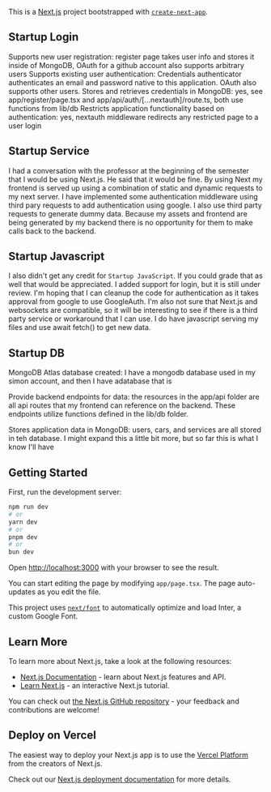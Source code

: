 This is a [Next.js](https://nextjs.org/) project bootstrapped with [`create-next-app`](https://github.com/vercel/next.js/tree/canary/packages/create-next-app).

## Startup Login

Supports new user registration: register page takes user info and stores it inside of MongoDB, OAuth for a github account also supports arbitrary users
Supports existing user authentication: Credentials authenticator authenticates an email and password native to this application. OAuth also supports other users.
Stores and retrieves credentials in MongoDB: yes, see app/register/page.tsx and app/api/auth/[...nextauth]/route.ts, both use functions from lib/db
Restricts application functionality based on authentication: yes, nextauth middleware redirects any restricted page to a user login

## Startup Service

I had a conversation with the professor at the beginning of the semester that I would be using Next.js. He said that it would be fine. By using Next
my frontend is served up using a combination of static and dynamic requests to my next server. I have implemented some authentication middleware using
third pary requests to add authentication using google. I also use third party requests to generate dummy data. Because my assets and frontend are being
generated by my backend there is no opportunity for them to make calls back to the backend.

## Startup Javascript

I also didn't get any credit for `Startup JavaScript`. If you could grade that as well that would be appreciated. I added support for login, but it is still under review. I'm hoping that I can cleanup the code for authentication as it takes approval from google to use GoogleAuth. I'm also not sure that Next.js and websockets are compatible, so it will be interesting to see if there is a third party service or workaround that I can use. I do have javascript serving my files and use await fetch() to  get new data.

## Startup DB

MongoDB Atlas database created: I have a mongodb database used in my simon account, and then I have adatabase that is 

Provide backend endpoints for data: the resources in the app/api folder are all api routes that my frontend can reference on the backend. These endpoints utilize functions defined in the lib/db folder.

Stores application data in MongoDB: users, cars, and services are all stored in teh database. I might expand this a little bit more, but so far this is what I know I'll have

## Getting Started

First, run the development server:

```bash
npm run dev
# or
yarn dev
# or
pnpm dev
# or
bun dev
```

Open [http://localhost:3000](http://localhost:3000) with your browser to see the result.

You can start editing the page by modifying `app/page.tsx`. The page auto-updates as you edit the file.

This project uses [`next/font`](https://nextjs.org/docs/basic-features/font-optimization) to automatically optimize and load Inter, a custom Google Font.

## Learn More

To learn more about Next.js, take a look at the following resources:

- [Next.js Documentation](https://nextjs.org/docs) - learn about Next.js features and API.
- [Learn Next.js](https://nextjs.org/learn) - an interactive Next.js tutorial.

You can check out [the Next.js GitHub repository](https://github.com/vercel/next.js/) - your feedback and contributions are welcome!

## Deploy on Vercel

The easiest way to deploy your Next.js app is to use the [Vercel Platform](https://vercel.com/new?utm_medium=default-template&filter=next.js&utm_source=create-next-app&utm_campaign=create-next-app-readme) from the creators of Next.js.

Check out our [Next.js deployment documentation](https://nextjs.org/docs/deployment) for more details.
